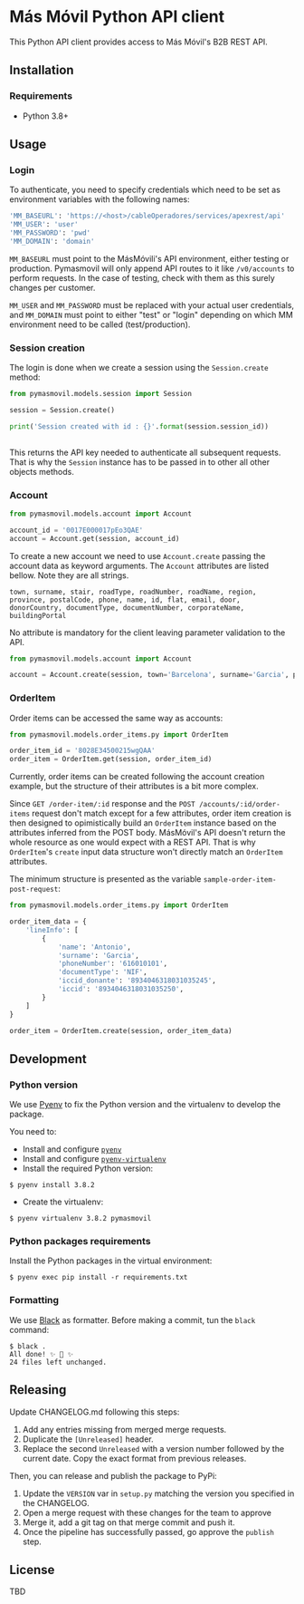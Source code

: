 # Más Móvil Python API client

This Python API client provides access to Más Móvil's B2B REST API.

## Installation

### Requirements

* Python 3.8+

## Usage

### Login

To authenticate, you need to specify credentials which need to be set as environment variables with the following names:

```bash
'MM_BASEURL': 'https://<host>/cableOperadores/services/apexrest/api'
'MM_USER': 'user'
'MM_PASSWORD': 'pwd'
'MM_DOMAIN': 'domain'
```
`MM_BASEURL` must point to the MásMóvili's API environment, either testing or production. Pymasmovil will only append API routes to it like `/v0/accounts` to perform requests. In the case of testing, check with them as this surely changes per customer.

`MM_USER` and `MM_PASSWORD` must be replaced with your actual user credentials, and `MM_DOMAIN` must point to either "test" or "login" depending on which MM environment need to be called (test/production).

### Session creation

The login is done when we create a session using the `Session.create` method:

```python
from pymasmovil.models.session import Session

session = Session.create()

print('Session created with id : {}'.format(session.session_id))
 
```

This returns the API key needed to authenticate all subsequent requests. That is why the `Session` instance has to be passed in to other all other objects methods.

### Account

```python
from pymasmovil.models.account import Account

account_id = '0017E000017pEo3QAE'
account = Account.get(session, account_id)

```
To create a new account we need to use `Account.create` passing the account data as keyword arguments. The `Account` attributes are listed bellow. Note they are all strings.

```
town, surname, stair, roadType, roadNumber, roadName, region, province, postalCode, phone, name, id, flat, email, door, donorCountry, documentType, documentNumber, corporateName, buildingPortal
```
No attribute is mandatory for the client leaving parameter validation to the API.

```python
from pymasmovil.models.account import Account

account = Account.create(session, town='Barcelona', surname='Garcia', phone='616010101')
```

### OrderItem

Order items can be accessed the same way as accounts:

```python
from pymasmovil.models.order_items.py import OrderItem

order_item_id = '8028E34500215wgQAA'
order_item = OrderItem.get(session, order_item_id)
```

Currently, order items can be created following the account creation example, but the structure of their attributes is a bit more complex.

Since `GET /order-item/:id` response and the `POST /accounts/:id/order-items` request don't match except for a few attributes, order item creation is then designed to opimistically build an `OrderItem` instance based on the attributes inferred from the POST body. MásMóvil's API doesn't return the whole resource as one would expect with a REST API. That is why `OrderItem`'s `create` input data structure won't directly match an `OrderItem` attributes.

The minimum structure is presented as the variable `sample-order-item-post-request`:


```python
from pymasmovil.models.order_items.py import OrderItem

order_item_data = {
    'lineInfo': [
        {
            'name': 'Antonio',
            'surname': 'Garcia',
            'phoneNumber': '616010101',
            'documentType': 'NIF',
            'iccid_donante': '8934046318031035245',
            'iccid': '8934046318031035250',
        }
    ]
}

order_item = OrderItem.create(session, order_item_data)

```

## Development

### Python version

We use [Pyenv](https://github.com/pyenv/pyenv) to fix the Python version and the virtualenv to develop the package.

You need to:

* Install and configure [`pyenv`](https://github.com/pyenv/pyenv)
* Install and configure [`pyenv-virtualenv`](https://github.com/pyenv/pyenv-virtualenv)
* Install the required Python version:

```
$ pyenv install 3.8.2
```

* Create the virtualenv:

```
$ pyenv virtualenv 3.8.2 pymasmovil
```

### Python packages requirements

Install the Python packages in the virtual environment:

```
$ pyenv exec pip install -r requirements.txt
```

### Formatting

We use [Black](https://github.com/psf/black) as formatter.
Before making a commit, tun the `black` command:

```commandline
$ black .
All done! ✨ 🍰 ✨
24 files left unchanged.
```

## Releasing

Update CHANGELOG.md following this steps:

1. Add any entries missing from merged merge requests.
2. Duplicate the `[Unreleased]` header.
3. Replace the second `Unreleased` with a version number followed by the current date. Copy the exact format from previous releases.

Then, you can release and publish the package to PyPi:

1. Update the `VERSION` var in `setup.py` matching the version you specified in the CHANGELOG.
2. Open a merge request with these changes for the team to approve
3. Merge it, add a git tag on that merge commit and push it.
4. Once the pipeline has successfully passed, go approve the `publish` step.

## License

TBD
